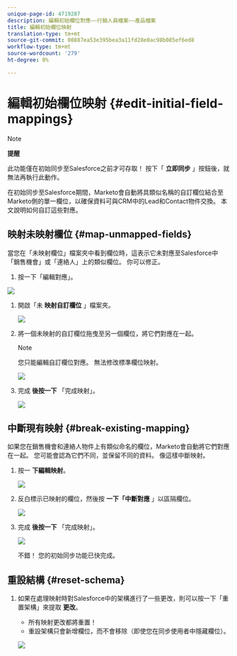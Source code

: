 ```yaml
---
unique-page-id: 4719287
description: 編輯初始欄位對應——行銷人員檔案——產品檔案
title: 編輯初始欄位映射
translation-type: tm+mt
source-git-commit: 00887ea53e395bea3a11fd28e0ac98b085ef6ed8
workflow-type: tm+mt
source-wordcount: '279'
ht-degree: 0%

---
```



# 編輯初始欄位映射 {#edit-initial-field-mappings}

>[!NOTE]
>
>**提醒**
>
>此功能僅在初始同步至Salesforce之前才可存取！ 按下「 **立即同步** 」按鈕後，就無法再執行此動作。

在初始同步至Salesforce期間，Marketo會自動將具類似名稱的自訂欄位結合至Marketo側的單一欄位，以確保資料可與CRM中的Lead和Contact物件交換。 本文說明如何自訂這些對應。

## 映射未映射欄位 {#map-unmapped-fields}

當您在「未映射欄位」檔案夾中看到欄位時，這表示它未對應至Salesforce中「銷售機會」或「連絡人」上的類似欄位。 你可以修正。

1. 按一下「編輯對應」。

![](assets/image2014-12-9-13-3a31-3a0.png)

1. 開啟「未 **映射自訂欄位** 」檔案夾。

   ![](assets/two.png)

1. 將一個未映射的自訂欄位拖曳至另一個欄位，將它們對應在一起。

   >[!NOTE]
   >
   >您只能編輯自訂欄位對應。 無法修改標準欄位映射。

   ![](assets/three.png)

1. 完成 **後按一下** 「完成映射」。

   ![](assets/four.png)

## 中斷現有映射 {#break-existing-mapping}

如果您在銷售機會和連絡人物件上有類似命名的欄位，Marketo會自動將它們對應在一起。 您可能會認為它們不同，並保留不同的資料。 像這樣中斷映射。

1. 按一 **下編輯映射**。

   ![](assets/image2014-12-9-13-3a31-3a37.png)

1. 反白標示已映射的欄位，然後按 **一下「中斷對應** 」以區隔欄位。

   ![](assets/image2014-12-9-13-3a31-3a47.png)

1. 完成 **後按一下** 「完成映射」。

   ![](assets/image2014-12-9-13-3a31-3a58.png)

   不錯！ 您的初始同步功能已快完成。

## 重設結構 {#reset-schema}

1. 如果在處理映射時對Salesforce中的架構進行了一些更改，則可以按一下「重置架構」來提取 **更改**。

   * 所有映射更改都將重置！
   * 重設架構只會新增欄位，而不會移除（即使您在同步使用者中隱藏欄位）。

   ![](assets/image2014-12-9-13-3a32-3a8.png)

